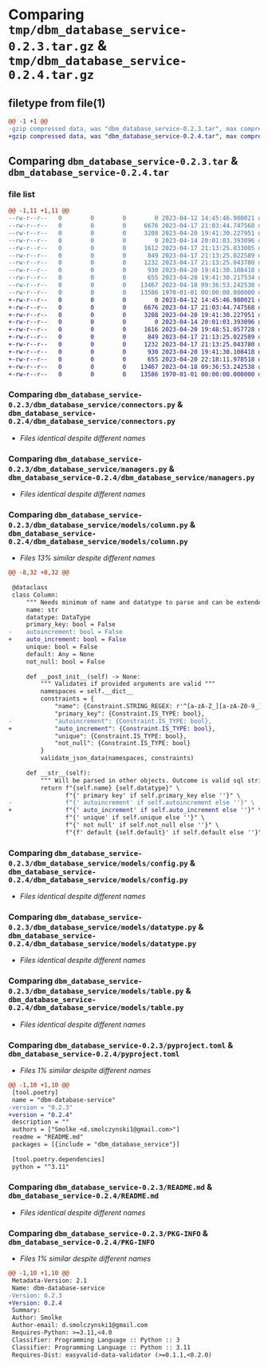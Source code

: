 # Comparing `tmp/dbm_database_service-0.2.3.tar.gz` & `tmp/dbm_database_service-0.2.4.tar.gz`

## filetype from file(1)

```diff
@@ -1 +1 @@
-gzip compressed data, was "dbm_database_service-0.2.3.tar", max compression
+gzip compressed data, was "dbm_database_service-0.2.4.tar", max compression
```

## Comparing `dbm_database_service-0.2.3.tar` & `dbm_database_service-0.2.4.tar`

### file list

```diff
@@ -1,11 +1,11 @@
--rw-r--r--   0        0        0        0 2023-04-12 14:45:46.980021 dbm_database_service-0.2.3/dbm_database_service/__init__.py
--rw-r--r--   0        0        0     6676 2023-04-17 21:03:44.747568 dbm_database_service-0.2.3/dbm_database_service/connectors.py
--rw-r--r--   0        0        0     3208 2023-04-20 19:41:30.227951 dbm_database_service-0.2.3/dbm_database_service/managers.py
--rw-r--r--   0        0        0        0 2023-04-14 20:01:03.393096 dbm_database_service-0.2.3/dbm_database_service/models/__init__.py
--rw-r--r--   0        0        0     1612 2023-04-17 21:13:25.033005 dbm_database_service-0.2.3/dbm_database_service/models/column.py
--rw-r--r--   0        0        0      849 2023-04-17 21:13:25.022589 dbm_database_service-0.2.3/dbm_database_service/models/config.py
--rw-r--r--   0        0        0     1232 2023-04-17 21:13:25.043780 dbm_database_service-0.2.3/dbm_database_service/models/datatype.py
--rw-r--r--   0        0        0      930 2023-04-20 19:41:30.108418 dbm_database_service-0.2.3/dbm_database_service/models/table.py
--rw-r--r--   0        0        0      655 2023-04-20 19:41:30.217534 dbm_database_service-0.2.3/pyproject.toml
--rw-r--r--   0        0        0    13467 2023-04-18 09:36:53.242538 dbm_database_service-0.2.3/README.md
--rw-r--r--   0        0        0    13586 1970-01-01 00:00:00.000000 dbm_database_service-0.2.3/PKG-INFO
+-rw-r--r--   0        0        0        0 2023-04-12 14:45:46.980021 dbm_database_service-0.2.4/dbm_database_service/__init__.py
+-rw-r--r--   0        0        0     6676 2023-04-17 21:03:44.747568 dbm_database_service-0.2.4/dbm_database_service/connectors.py
+-rw-r--r--   0        0        0     3208 2023-04-20 19:41:30.227951 dbm_database_service-0.2.4/dbm_database_service/managers.py
+-rw-r--r--   0        0        0        0 2023-04-14 20:01:03.393096 dbm_database_service-0.2.4/dbm_database_service/models/__init__.py
+-rw-r--r--   0        0        0     1616 2023-04-20 19:48:51.057728 dbm_database_service-0.2.4/dbm_database_service/models/column.py
+-rw-r--r--   0        0        0      849 2023-04-17 21:13:25.022589 dbm_database_service-0.2.4/dbm_database_service/models/config.py
+-rw-r--r--   0        0        0     1232 2023-04-17 21:13:25.043780 dbm_database_service-0.2.4/dbm_database_service/models/datatype.py
+-rw-r--r--   0        0        0      930 2023-04-20 19:41:30.108418 dbm_database_service-0.2.4/dbm_database_service/models/table.py
+-rw-r--r--   0        0        0      655 2023-04-20 22:18:11.978518 dbm_database_service-0.2.4/pyproject.toml
+-rw-r--r--   0        0        0    13467 2023-04-18 09:36:53.242538 dbm_database_service-0.2.4/README.md
+-rw-r--r--   0        0        0    13586 1970-01-01 00:00:00.000000 dbm_database_service-0.2.4/PKG-INFO
```

### Comparing `dbm_database_service-0.2.3/dbm_database_service/connectors.py` & `dbm_database_service-0.2.4/dbm_database_service/connectors.py`

 * *Files identical despite different names*

### Comparing `dbm_database_service-0.2.3/dbm_database_service/managers.py` & `dbm_database_service-0.2.4/dbm_database_service/managers.py`

 * *Files identical despite different names*

### Comparing `dbm_database_service-0.2.3/dbm_database_service/models/column.py` & `dbm_database_service-0.2.4/dbm_database_service/models/column.py`

 * *Files 13% similar despite different names*

```diff
@@ -8,32 +8,32 @@
 
 @dataclass
 class Column:
     """ Needs minimum of name and datatype to parse and can be extended by primary key, autoincrement, unique, default, not_null"""
     name: str
     datatype: DataType
     primary_key: bool = False
-    autoincrement: bool = False
+    auto_increment: bool = False
     unique: bool = False
     default: Any = None
     not_null: bool = False
 
     def __post_init__(self) -> None:
         """ Validates if provided arguments are valid """
         namespaces = self.__dict__
         constraints = {
             "name": {Constraint.STRING_REGEX: r'^[a-zA-Z_][a-zA-Z0-9_]{1,64}$'},
             "primary_key": {Constraint.IS_TYPE: bool},
-            "autoincrement": {Constraint.IS_TYPE: bool},
+            "auto_increment": {Constraint.IS_TYPE: bool},
             "unique": {Constraint.IS_TYPE: bool},
             "not_null": {Constraint.IS_TYPE: bool}
         }
         validate_json_data(namespaces, constraints)
 
     def __str__(self):
         """ Will be parsed in other objects. Outcome is valid sql string describing column """
         return f"{self.name} {self.datatype}" \
                f"{' primary key' if self.primary_key else ''}" \
-               f"{' autoincrement' if self.autoincrement else ''}" \
+               f"{' auto_increment' if self.auto_increment else ''}" \
                f"{' unique' if self.unique else ''}" \
                f"{' not null' if self.not_null else ''}" \
                f"{f' default {self.default}' if self.default else ''}"
```

### Comparing `dbm_database_service-0.2.3/dbm_database_service/models/config.py` & `dbm_database_service-0.2.4/dbm_database_service/models/config.py`

 * *Files identical despite different names*

### Comparing `dbm_database_service-0.2.3/dbm_database_service/models/datatype.py` & `dbm_database_service-0.2.4/dbm_database_service/models/datatype.py`

 * *Files identical despite different names*

### Comparing `dbm_database_service-0.2.3/dbm_database_service/models/table.py` & `dbm_database_service-0.2.4/dbm_database_service/models/table.py`

 * *Files identical despite different names*

### Comparing `dbm_database_service-0.2.3/pyproject.toml` & `dbm_database_service-0.2.4/pyproject.toml`

 * *Files 1% similar despite different names*

```diff
@@ -1,10 +1,10 @@
 [tool.poetry]
 name = "dbm-database-service"
-version = "0.2.3"
+version = "0.2.4"
 description = ""
 authors = ["Smolke <d.smolczynski1@gmail.com>"]
 readme = "README.md"
 packages = [{include = "dbm_database_service"}]
 
 [tool.poetry.dependencies]
 python = "^3.11"
```

### Comparing `dbm_database_service-0.2.3/README.md` & `dbm_database_service-0.2.4/README.md`

 * *Files identical despite different names*

### Comparing `dbm_database_service-0.2.3/PKG-INFO` & `dbm_database_service-0.2.4/PKG-INFO`

 * *Files 1% similar despite different names*

```diff
@@ -1,10 +1,10 @@
 Metadata-Version: 2.1
 Name: dbm-database-service
-Version: 0.2.3
+Version: 0.2.4
 Summary: 
 Author: Smolke
 Author-email: d.smolczynski1@gmail.com
 Requires-Python: >=3.11,<4.0
 Classifier: Programming Language :: Python :: 3
 Classifier: Programming Language :: Python :: 3.11
 Requires-Dist: easyvalid-data-validator (>=0.1.1,<0.2.0)
```

